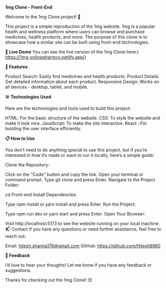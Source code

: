 **1mg Clone - Front-End**

Welcome to the 1mg Clone project! 🎉


This project is a simple reproduction of the 1mg website. 1mg is a popular health and wellness platform where users can browse and purchase medicines, health products, and more. The purpose of this clone is to showcase how a similar site can be built using front-end technologies.

**🚀 Live Demo**
You can see the live version of the 1mg Clone here:( https://1mg-onlinepharmcy.netlify.app/)



**🌟 Features**

Product Search: Easily find medicines and health products.
Product Details: Get detailed information about each product.
Responsive Design: Works on all devices - desktop, tablet, and mobile.

🛠️ **Technologies Used**

Here are the technologies and tools used to build this project:

HTML: For the basic structure of the website.
CSS: To style the website and make it look nice.
JavaScript: To make the site interactive.
React : For building the user interface efficiently.

**📋 How to Use**

You don’t need to do anything special to use this project, but if you’re interested in how it’s made or want to run it locally, here’s a simple guide:

Clone the Repository:

Click on the "Code" button and copy the link.
Open your terminal or command prompt.
Type git clone <link> and press Enter.
Navigate to the Project Folder:

cd Front-end
Install Dependencies:

Type npm install or yarn install and press Enter.
Run the Project:

Type npm run dev or yarn start and press Enter.
Open Your Browser:

Visit http://localhost:5173 to see the website running on your local machine.
📬 Contact
If you have any questions or need further assistance, feel free to reach out:

Email: hitesh.sharma176@gmail.com
GitHub: https://github.com/Hitesh8980

**💬 Feedback**

I’d love to hear your thoughts! Let me know if you have any feedback or suggestions.


Thanks for checking out the 1mg Clone! 😊

